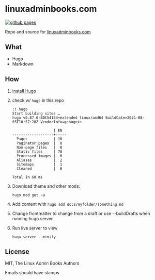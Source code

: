 # linuxadminbooks.com
[![github pages](https://github.com/linuxadminbooks/linuxadminbooks.com/actions/workflows/gh-pages.yaml/badge.svg?branch=main)](https://github.com/linuxadminbooks/linuxadminbooks.com/actions/workflows/gh-pages.yaml)

Repo and source for [linuxadminbooks.com](https://linuxadminbooks.com)

## What
* Hugo
* Markdown

## How

1. [Install Hugo](https://gohugo.io/getting-started/installing/)
1. check w/ `hugo` in this repo
   ```
   :! hugo
   Start building sites …
   hugo v0.87.0-B0C541E4+extended linux/amd64 BuildDate=2021-08-03T10:57:28Z VendorInfo=gohugoio

                      | EN
   -------------------+-----
     Pages            | 10
     Paginator pages  |  0
     Non-page files   |  0
     Static files     | 78
     Processed images |  0
     Aliases          |  2
     Sitemaps         |  1
     Cleaned          |  0

   Total in 60 ms
   ```

1. Download theme and other mods:
   ```
   hugo mod get -u
   ```

1. Add content with `hugo add docs/myfolder/something.md`
1. Change frontmatter to change from a draft or use --buildDrafts when running hugo server
1. Run live server to view
   ```
   hugo server --minify
   ```



## License
   MIT, The Linux Admin Books Authors
   



Emails should have stamps
